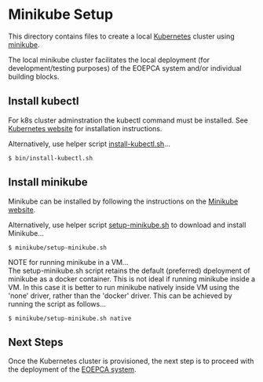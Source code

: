 # Minikube Setup

This directory contains files to create a local [Kubernetes](https://kubernetes.io/) cluster using [minikube](https://minikube.sigs.k8s.io/).

The local minikube cluster facilitates the local deployment (for development/testing purposes) of the EOEPCA system and/or individual building blocks.

## Install kubectl

For k8s cluster adminstration the kubectl command must be installed. See [Kubernetes website](https://kubernetes.io/docs/tasks/tools/install-kubectl/) for installation instructions.

Alternatively, use helper script [install-kubectl.sh](../bin/install-kubectl.sh)...
```
$ bin/install-kubectl.sh
```

## Install minikube

Minikube can be installed by following the instructions on the [Minikube website](https://minikube.sigs.k8s.io).

Alternatively, use helper script [setup-minikube.sh](./setup-minikube.sh) to download and install Minikube...
```
$ minikube/setup-minikube.sh
```

NOTE for running minikube in a VM...<br>
The setup-minikube.sh script retains the default (preferred) dpeloyment of minikube as a docker container. This is not ideal if running minikube inside a VM. In this case it is better to run minikube natively inside VM using the 'none' driver, rather than the 'docker' driver. This can be achieved by running the script as follows...
```
$ minikube/setup-minikube.sh native
```

## Next Steps

Once the Kubernetes cluster is provisioned, the next step is to proceed with the deployment of the [EOEPCA system](../terraform/test/README.md).
